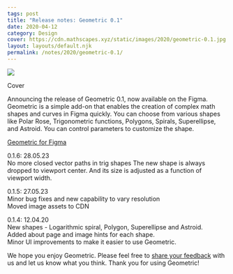 ```yaml
---
tags: post
title: "Release notes: Geometric 0.1"
date: 2020-04-12
category: Design
cover: https://cdn.mathscapes.xyz/static/images/2020/geometric-0.1.jpg
layout: layouts/default.njk
permalink: /notes/2020/geometric-0.1/
--- 
```


<img src="https://cdn.mathscapes.xyz/static/images/2020/geometric-0.1.jpg"/>

Cover

Announcing the release of Geometric 0.1, now available on the Figma. Geometric is a simple add-on that enables the creation of complex math shapes and curves in Figma quickly. You can choose from various shapes like Polar Rose, Trigonometric functions, Polygons, Spirals, Superellipse, and Astroid. You can control parameters to customize the shape.

[Geometric for Figma](https://www.figma.com/community/plugin/816329785694858088)

0.1.6: 28.05.23<br/>
No more closed vector paths in trig shapes
The new shape is always dropped to viewport center. And its size is adjusted as a function of viewport width.

0.1.5: 27.05.23<br/>
Minor bug fixes and new capability to vary resolution<br/>
Moved image assets to CDN

0.1.4: 12.04.20<br/>
New shapes - Logarithmic spiral, Polygon, Superellipse and Astroid.<br/>
Added about page and image hints for each shape.<br/>
Minor UI improvements to make it easier to use Geometric.

We hope you enjoy Geometric. Please feel free to [share your feedback](https://github.com/gv-sh/geometric-feedback/issues) with us and let us know what you think. Thank you for using Geometric!